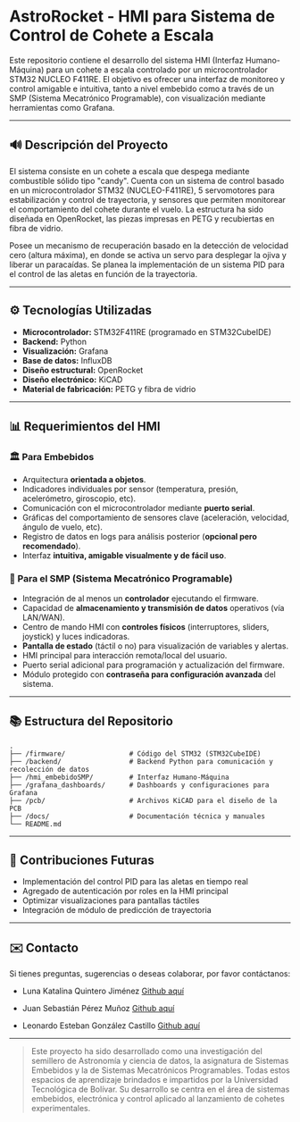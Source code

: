 # AstroRocket - HMI para Sistema de Control de Cohete a Escala

Este repositorio contiene el desarrollo del sistema HMI (Interfaz Humano-Máquina) para un cohete a escala controlado por un microcontrolador STM32 NUCLEO F411RE. El objetivo es ofrecer una interfaz de monitoreo y control amigable e intuitiva, tanto a nivel embebido como a través de un SMP (Sistema Mecatrónico Programable), con visualización mediante herramientas como Grafana.

---

## 🔊 Descripción del Proyecto

El sistema consiste en un cohete a escala que despega mediante combustible sólido tipo "candy". Cuenta con un sistema de control basado en un microcontrolador STM32 (NUCLEO-F411RE), 5 servomotores para estabilización y control de trayectoria, y sensores que permiten monitorear el comportamiento del cohete durante el vuelo. La estructura ha sido diseñada en OpenRocket, las piezas impresas en PETG y recubiertas en fibra de vidrio.

Posee un mecanismo de recuperación basado en la detección de velocidad cero (altura máxima), en donde se activa un servo para desplegar la ojiva y liberar un paracaídas. Se planea la implementación de un sistema PID para el control de las aletas en función de la trayectoria.

---

## ⚙️ Tecnologías Utilizadas

* **Microcontrolador:** STM32F411RE (programado en STM32CubeIDE)
* **Backend:** Python
* **Visualización:** Grafana
* **Base de datos:** InfluxDB
* **Diseño estructural:** OpenRocket
* **Diseño electrónico:** KiCAD
* **Material de fabricación:** PETG y fibra de vidrio

---

## 📊 Requerimientos del HMI

### 🏛️ Para Embebidos

* Arquitectura **orientada a objetos**.
* Indicadores individuales por sensor (temperatura, presión, acelerómetro, giroscopio, etc).
* Comunicación con el microcontrolador mediante **puerto serial**.
* Gráficas del comportamiento de sensores clave (aceleración, velocidad, ángulo de vuelo, etc).
* Registro de datos en logs para análisis posterior (**opcional pero recomendado**).
* Interfaz **intuitiva, amigable visualmente y de fácil uso**.

### 📂 Para el SMP (Sistema Mecatrónico Programable)

* Integración de al menos un **controlador** ejecutando el firmware.
* Capacidad de **almacenamiento y transmisión de datos** operativos (vía LAN/WAN).
* Centro de mando HMI con **controles físicos** (interruptores, sliders, joystick) y luces indicadoras.
* **Pantalla de estado** (táctil o no) para visualización de variables y alertas.
* HMI principal para interacción remota/local del usuario.
* Puerto serial adicional para programación y actualización del firmware.
* Módulo protegido con **contraseña para configuración avanzada** del sistema.

---

## 📚 Estructura del Repositorio

```
.
├── /firmware/                # Código del STM32 (STM32CubeIDE)
├── /backend/                 # Backend Python para comunicación y recolección de datos
├── /hmi_embebidoSMP/         # Interfaz Humano-Máquina
├── /grafana_dashboards/      # Dashboards y configuraciones para Grafana
├── /pcb/                     # Archivos KiCAD para el diseño de la PCB
├── /docs/                    # Documentación técnica y manuales
└── README.md
```

---

## 🚀 Contribuciones Futuras

* Implementación del control PID para las aletas en tiempo real
* Agregado de autenticación por roles en la HMI principal
* Optimizar visualizaciones para pantallas táctiles
* Integración de módulo de predicción de trayectoria

---

## ✉️ Contacto

Si tienes preguntas, sugerencias o deseas colaborar, por favor contáctanos:

* Luna Katalina Quintero Jiménez [Github aquí](https://github.com/lunajimenez)

* Juan Sebastián Pérez Muñoz [Github aquí](https://github.com/JuanPe1204)

* Leonardo Esteban González Castillo [Github aquí](https://github.com/leogoca00)

---

> Este proyecto ha sido desarrollado como una investigación del semillero de Astronomía y ciencia de datos, la asignatura de Sistemas Embebidos y la de Sistemas Mecatrónicos Programables. Todas estos espacios de aprendizaje brindados e impartidos por la Universidad Tecnológica de Bolívar. Su desarrollo se centra en el área de sistemas embebidos, electrónica y control aplicado al lanzamiento de cohetes experimentales.
